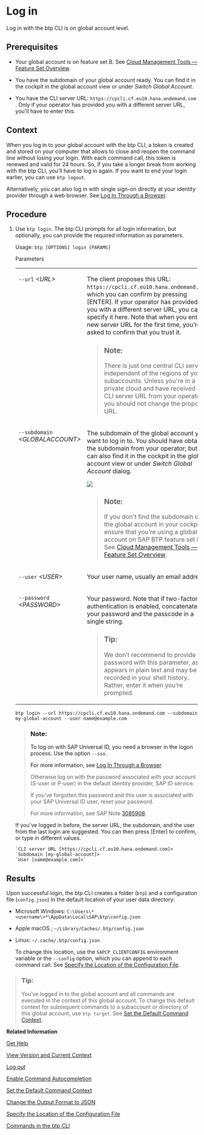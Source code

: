 <!-- loioe241b30195ff4d009dba3076e0ae8d27 -->

# Log in

Log in with the btp CLI is on global account level.



<a name="loioe241b30195ff4d009dba3076e0ae8d27__prereq_jwk_x1v_qhb"/>

## Prerequisites

-   Your global account is on feature set B. See [Cloud Management Tools — Feature Set Overview](../10-concepts/Cloud_Management_Tools_—_Feature_Set_Overview_caf4e4e.md).
-   You have the subdomain of your global account ready. You can find it in the cockpit in the global account view or under *Switch Global Account*.

-   You have the CLI server URL: `https://cpcli.cf.eu10.hana.ondemand.com` . Only if your operator has provided you with a different server URL, you'll have to enter this.




<a name="loioe241b30195ff4d009dba3076e0ae8d27__context_nwm_mqd_fmb"/>

## Context

When you log in to your global account with the btp CLI, a token is created and stored on your computer that allows to close and reopen the command line without losing your login. With each command call, this token is renewed and valid for 24 hours. So, if you take a longer break from working with the btp CLI, you’ll have to log in again. If you want to end your login earlier, you can use `btp logout`.

Alternatively, you can also log in with single sign-on directly at your identity provider through a web browser. See [Log In Through a Browser](Log_In_Through_a_Browser_b2a56a8.md).



## Procedure

1.  Use `btp login`. The btp CLI prompts for all login information, but optionally, you can provide the required information as parameters.

    Usage: `btp [OPTIONS] login [PARAMS]`

    <a name="loioe241b30195ff4d009dba3076e0ae8d27__table_l3v_w4l_w3b"/>Parameters


    <table>
    <tr>
    <td valign="top">

    `--url` *<URL\>*


    
    </td>
    <td valign="top">

    The client proposes this URL: `https://cpcli.cf.eu10.hana.ondemand.com`, which you can confirm by pressing [ENTER\]. If your operator has provided you with a different server URL, you can specify it here. Note that when you enter a new server URL for the first time, you’re asked to confirm that you trust it.

    > ### Note:  
    > There is just one central CLI server, independent of the regions of your subaccounts. Unless you're in a private cloud and have received a CLI server URL from your operator, you should not change the proposed URL.


    
    </td>
    </tr>
    <tr>
    <td valign="top">

    `--subdomain` *<GLOBALACCOUNT\>*


    
    </td>
    <td valign="top">

    The subdomain of the global account you want to log in to. You should have obtained the subdomain from your operator; but you can also find it in the cockpit in the global account view or under *Switch Global Account* dialog.

     ![](images/cli_subdomain_dc4961c.png) 

    > ### Note:  
    > If you don't find the subdomain of the global account in your cockpit, ensure that you’re using a global account on SAP BTP feature set B. See [Cloud Management Tools — Feature Set Overview](../10-concepts/Cloud_Management_Tools_—_Feature_Set_Overview_caf4e4e.md).


    
    </td>
    </tr>
    <tr>
    <td valign="top">

    `--user` *<USER\>*


    
    </td>
    <td valign="top">

    Your user name, usually an email address.


    
    </td>
    </tr>
    <tr>
    <td valign="top">

    `--password` *<PASSWORD\>*


    
    </td>
    <td valign="top">

    Your password. Note that if two-factor authentication is enabled, concatenate your password and the passcode in a single string.

    > ### Tip:  
    > We don’t recommend to provide the password with this parameter, as it appears in plain text and may be recorded in your shell history. Rather, enter it when you’re prompted.


    
    </td>
    </tr>
    </table>
    
    ```nocode
    btp login --url https://cpcli.cf.eu10.hana.ondemand.com --subdomain my-global-account --user name@example.com
    ```

    > ### Note:  
    > To log on with SAP Universal ID, you need a browser in the logon process. Use the option `--sso`.
    > 
    > For more information, see [Log In Through a Browser](Log_In_Through_a_Browser_b2a56a8.md).
    > 
    > Otherwise log on with the password associated with your account \(S-user or P-user\) in the default identity provider, SAP ID service.
    > 
    > If you've forgotten this password and this user is associated with your SAP Universal ID user, reset your password.
    > 
    > For more information, see SAP Note [3085908](https://launchpad.support.sap.com/#/notes/3085908).

    If you've logged in before, the server URL, the subdomain, and the user from the last login are suggested. You can then press [Enter\] to confirm, or type in different values.

    ```
    `CLI server URL [https://cpcli.cf.eu10.hana.ondemand.com]>
    `Subdomain [my-global-account]>
    `User [name@example.com]>`
    ```




<a name="loioe241b30195ff4d009dba3076e0ae8d27__result_yvj_3hy_m3b"/>

## Results

Upon successful login, the btp CLI creates a folder \(`btp`\) and a configuration file \(`config.json`\) in the default location of your user data directory:

-   Microsoft Windows: `C:\Users\*<username\>*\AppData\Local\SAP\btp\config.json`

-   Apple macOS ; `~/Library/Caches/.btp/config.json`

-   Linux: `~/.cache/.btp/config.json`

    To change this location, use the `SAPCP_CLIENTCONFIG` environment variable or the `--config` option, which you can append to each command call. See [Specify the Location of the Configuration File](Specify_the_Location_of_the_Configuration_File_e57288d.md).


> ### Tip:  
> You’ve logged in to the global account and all commands are executed in the context of this global account. To change this default context for subsequent commands to a subaccount or directory of this global account, use `btp target`. See [Set the Default Command Context](Set_the_Default_Command_Context_720645a.md).

**Related Information**  


[Get Help](Get_Help_f8fd1e5.md "Get help in the btp CLI with the --help option.")

[View Version and Current Context](View_Version_and_Current_Context_9c29222.md "To find out the current context you’re working in, run the command btp --info or simply btp.")

[Log out](Log_out_9f1c87a.md "Logging out of the configured server removes all user-specific data from the configuration file.")

[Enable Command Autocompletion](Enable_Command_Autocompletion_46355fa.md "Use command autocompletion to save keystrokes when entering command actions, group-object combinations, and their parameters in the SAP BTP command line interface (btp CLI).")

[Set the Default Command Context](Set_the_Default_Command_Context_720645a.md "Change the default context for all command calls to the global account, a directory, or a subaccount by using the btp target command.")

[Change the Output Format to JSON](Change_the_Output_Format_to_JSON_dcb85b7.md "Use the --format json option to change the output format of a command to JSON.")

[Specify the Location of the Configuration File](Specify_the_Location_of_the_Configuration_File_e57288d.md "You can change the location of the configuration file by using the --config option.")

[Commands in the btp CLI](Commands_in_the_btp_CLI_a03a555.md "A list of all tasks and respective commands that are available in the SAP BTP command line interface (btp CLI).")

